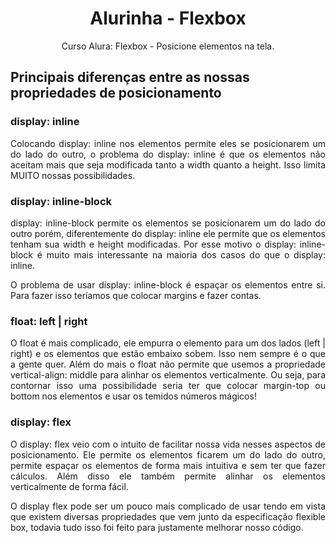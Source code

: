 <h1 align="center">Alurinha - Flexbox</h1>

<p align="center">Curso Alura: Flexbox - Posicione elementos na tela.</p>

<h2>Principais diferenças entre as nossas propriedades de posicionamento</h2>

<h3>display: inline</h3>
<p align="justify">Colocando display: inline nos elementos permite eles se posicionarem um do lado do outro, o problema do display: inline é que os elementos não aceitam mais que seja modificada tanto a width quanto a height. Isso limita MUITO nossas possibilidades.</p>

<h3>display: inline-block</h3>
<p align="justify"> display: inline-block permite os elementos se posicionarem um do lado do outro porém, diferentemente do display: inline ele permite que os elementos tenham sua width e height modificadas. Por esse motivo o display: inline-block é muito mais interessante na maioria dos casos do que o display: inline.</p>

<p align="justify">O problema de usar display: inline-block é espaçar os elementos entre si. Para fazer isso teríamos que colocar margins e fazer contas.</p>


<h3>float: left | right</h3>
<p align="justify">O float é mais complicado, ele empurra o elemento para um dos lados (left | right) e os elementos que estão embaixo sobem. Isso nem sempre é o que a gente quer. Além do mais o float não permite que usemos a propriedade vertical-align: middle para alinhar os elementos verticalmente. Ou seja, para contornar isso uma possibilidade seria ter que colocar margin-top ou bottom nos elementos e usar os temidos números mágicos!</p>

<h3>display: flex</h3>
<p align="justify">O display: flex veio com o intuito de facilitar nossa vida nesses aspectos de posicionamento. Ele permite os elementos ficarem um do lado do outro, permite espaçar os elementos de forma mais intuitiva e sem ter que fazer cálculos. Além disso ele também permite alinhar os elementos verticalmente de forma fácil.</p>

<p align="justify">O display flex pode ser um pouco mais complicado de usar tendo em vista que existem diversas propriedades que vem junto da especificação flexible box, todavia tudo isso foi feito para justamente melhorar nosso código.</p>